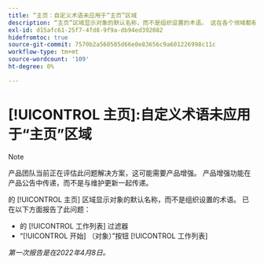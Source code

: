 ```yaml
---
title: “主页：自定义术语未应用于“主页”区域
description: “主页”区域显示对象的默认名称，而不是组织设置的术语。 这在各个领域都有报道。
exl-id: d15afc61-25f7-4fd8-9f9a-db94ed392082
hidefromtoc: true
source-git-commit: 7570b2a560505d66e0e83656c9a601226998c11c
workflow-type: tm+mt
source-wordcount: '109'
ht-degree: 0%

---
```


# [!UICONTROL 主页]:自定义术语未应用于“主页”区域

>[!NOTE]
>
>产品团队当前正在评估此问题解决方案，这可能需要产品增强。 产品增强功能在产品公告中传递，而不是与维护更新一起传递。

的 [!UICONTROL 主页] 区域显示对象的默认名称，而不是组织设置的术语。 已在以下方面报告了此问题：

* 的 [!UICONTROL 工作列表] 过滤器
* “[!UICONTROL 开始] （对象）”按钮 [!UICONTROL 工作列表]

_第一次报告是在2022年4月8日。_
